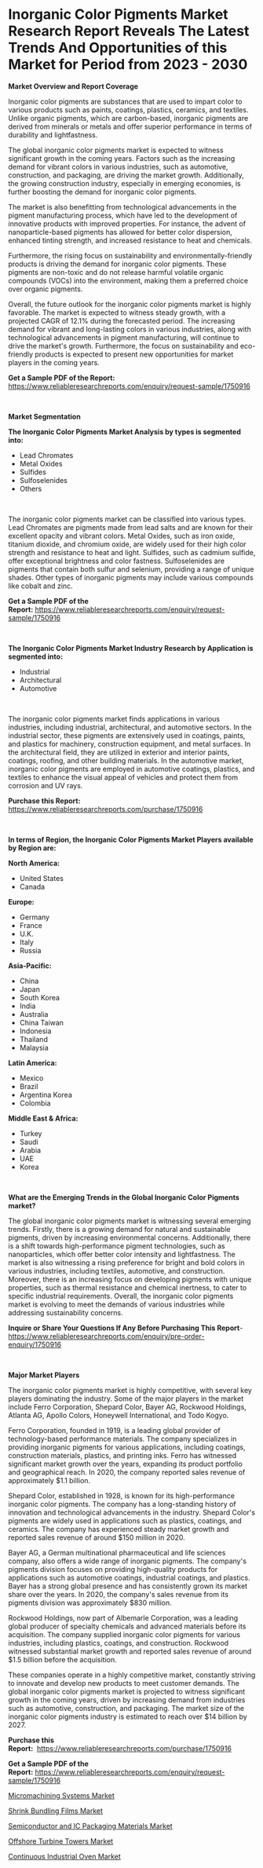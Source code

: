 <p><h1>Inorganic Color Pigments Market Research Report Reveals The Latest Trends And Opportunities of this Market for Period from 2023 - 2030</h1></p><p><strong>Market Overview and Report Coverage</strong></p>
<p><p>Inorganic color pigments are substances that are used to impart color to various products such as paints, coatings, plastics, ceramics, and textiles. Unlike organic pigments, which are carbon-based, inorganic pigments are derived from minerals or metals and offer superior performance in terms of durability and lightfastness.</p><p>The global inorganic color pigments market is expected to witness significant growth in the coming years. Factors such as the increasing demand for vibrant colors in various industries, such as automotive, construction, and packaging, are driving the market growth. Additionally, the growing construction industry, especially in emerging economies, is further boosting the demand for inorganic color pigments.</p><p>The market is also benefitting from technological advancements in the pigment manufacturing process, which have led to the development of innovative products with improved properties. For instance, the advent of nanoparticle-based pigments has allowed for better color dispersion, enhanced tinting strength, and increased resistance to heat and chemicals.</p><p>Furthermore, the rising focus on sustainability and environmentally-friendly products is driving the demand for inorganic color pigments. These pigments are non-toxic and do not release harmful volatile organic compounds (VOCs) into the environment, making them a preferred choice over organic pigments.</p><p>Overall, the future outlook for the inorganic color pigments market is highly favorable. The market is expected to witness steady growth, with a projected CAGR of 12.1% during the forecasted period. The increasing demand for vibrant and long-lasting colors in various industries, along with technological advancements in pigment manufacturing, will continue to drive the market's growth. Furthermore, the focus on sustainability and eco-friendly products is expected to present new opportunities for market players in the coming years.</p></p>
<p><strong>Get a Sample PDF of the Report:</strong> <a href="https://www.reliableresearchreports.com/enquiry/request-sample/1750916">https://www.reliableresearchreports.com/enquiry/request-sample/1750916</a></p>
<p>&nbsp;</p>
<p><strong>Market Segmentation</strong></p>
<p><strong>The Inorganic Color Pigments Market Analysis by types is segmented into:</strong></p>
<p><ul><li>Lead Chromates</li><li>Metal Oxides</li><li>Sulfides</li><li>Sulfoselenides</li><li>Others</li></ul></p>
<p>&nbsp;</p>
<p><p>The inorganic color pigments market can be classified into various types. Lead Chromates are pigments made from lead salts and are known for their excellent opacity and vibrant colors. Metal Oxides, such as iron oxide, titanium dioxide, and chromium oxide, are widely used for their high color strength and resistance to heat and light. Sulfides, such as cadmium sulfide, offer exceptional brightness and color fastness. Sulfoselenides are pigments that contain both sulfur and selenium, providing a range of unique shades. Other types of inorganic pigments may include various compounds like cobalt and zinc.</p></p>
<p><strong>Get a Sample PDF of the Report:</strong>&nbsp;<a href="https://www.reliableresearchreports.com/enquiry/request-sample/1750916">https://www.reliableresearchreports.com/enquiry/request-sample/1750916</a></p>
<p>&nbsp;</p>
<p><strong>The Inorganic Color Pigments Market Industry Research by Application is segmented into:</strong></p>
<p><ul><li>Industrial</li><li>Architectural</li><li>Automotive</li></ul></p>
<p>&nbsp;</p>
<p><p>The inorganic color pigments market finds applications in various industries, including industrial, architectural, and automotive sectors. In the industrial sector, these pigments are extensively used in coatings, paints, and plastics for machinery, construction equipment, and metal surfaces. In the architectural field, they are utilized in exterior and interior paints, coatings, roofing, and other building materials. In the automotive market, inorganic color pigments are employed in automotive coatings, plastics, and textiles to enhance the visual appeal of vehicles and protect them from corrosion and UV rays.</p></p>
<p><strong>Purchase this Report:</strong>&nbsp; <a href="https://www.reliableresearchreports.com/purchase/1750916">https://www.reliableresearchreports.com/purchase/1750916</a></p>
<p>&nbsp;</p>
<p><strong>In terms of Region, the Inorganic Color Pigments Market Players available by Region are:</strong></p>
<p>
    <p> <strong> North America: </strong>
        <ul>
            <li>United States</li>
            <li>Canada</li>
        </ul>
        </p> 
    <p> <strong> Europe: </strong>
        <ul>
            <li>Germany</li>
            <li>France</li>
            <li>U.K.</li>
            <li>Italy</li>
            <li>Russia</li>
        </ul>
        </p> 
    <p> <strong> Asia-Pacific: </strong>
        <ul>
            <li>China</li>
            <li>Japan</li>
            <li>South Korea</li>
            <li>India</li>
            <li>Australia</li>
            <li>China Taiwan</li>
            <li>Indonesia</li>
            <li>Thailand</li>
            <li>Malaysia</li>
        </ul>
        </p> 
    <p> <strong> Latin America: </strong>
        <ul>
            <li>Mexico</li>
            <li>Brazil</li>
            <li>Argentina Korea</li>
            <li>Colombia</li>
        </ul>
        </p> 
    <p> <strong> Middle East & Africa: </strong>
        <ul>
            <li>Turkey</li>
            <li>Saudi</li>
            <li>Arabia</li>
            <li>UAE</li>
            <li>Korea</li>
        </ul>
    </p>
    </p>
<p>&nbsp;</p>
<p><strong>What are the Emerging Trends in the Global Inorganic Color Pigments market?</strong></p>
<p><p>The global inorganic color pigments market is witnessing several emerging trends. Firstly, there is a growing demand for natural and sustainable pigments, driven by increasing environmental concerns. Additionally, there is a shift towards high-performance pigment technologies, such as nanoparticles, which offer better color intensity and lightfastness. The market is also witnessing a rising preference for bright and bold colors in various industries, including textiles, automotive, and construction. Moreover, there is an increasing focus on developing pigments with unique properties, such as thermal resistance and chemical inertness, to cater to specific industrial requirements. Overall, the inorganic color pigments market is evolving to meet the demands of various industries while addressing sustainability concerns.</p></p>
<p><strong>Inquire or Share Your Questions If Any Before Purchasing This Report</strong>- <a href="https://www.reliableresearchreports.com/enquiry/pre-order-enquiry/1750916">https://www.reliableresearchreports.com/enquiry/pre-order-enquiry/1750916</a></p>
<p>&nbsp;</p>
<p><strong>Major Market Players</strong></p>
<p><p>The inorganic color pigments market is highly competitive, with several key players dominating the industry. Some of the major players in the market include Ferro Corporation, Shepard Color, Bayer AG, Rockwood Holdings, Atlanta AG, Apollo Colors, Honeywell International, and Todo Kogyo.</p><p>Ferro Corporation, founded in 1919, is a leading global provider of technology-based performance materials. The company specializes in providing inorganic pigments for various applications, including coatings, construction materials, plastics, and printing inks. Ferro has witnessed significant market growth over the years, expanding its product portfolio and geographical reach. In 2020, the company reported sales revenue of approximately $1.1 billion.</p><p>Shepard Color, established in 1928, is known for its high-performance inorganic color pigments. The company has a long-standing history of innovation and technological advancements in the industry. Shepard Color's pigments are widely used in applications such as plastics, coatings, and ceramics. The company has experienced steady market growth and reported sales revenue of around $150 million in 2020.</p><p>Bayer AG, a German multinational pharmaceutical and life sciences company, also offers a wide range of inorganic pigments. The company's pigments division focuses on providing high-quality products for applications such as automotive coatings, industrial coatings, and plastics. Bayer has a strong global presence and has consistently grown its market share over the years. In 2020, the company's sales revenue from its pigments division was approximately $830 million.</p><p>Rockwood Holdings, now part of Albemarle Corporation, was a leading global producer of specialty chemicals and advanced materials before its acquisition. The company supplied inorganic color pigments for various industries, including plastics, coatings, and construction. Rockwood witnessed substantial market growth and reported sales revenue of around $1.5 billion before the acquisition.</p><p>These companies operate in a highly competitive market, constantly striving to innovate and develop new products to meet customer demands. The global inorganic color pigments market is projected to witness significant growth in the coming years, driven by increasing demand from industries such as automotive, construction, and packaging. The market size of the inorganic color pigments industry is estimated to reach over $14 billion by 2027.</p></p>
<p><strong>Purchase this Report:</strong>&nbsp;&nbsp;<a href="https://www.reliableresearchreports.com/purchase/1750916">https://www.reliableresearchreports.com/purchase/1750916</a></p>
<p></p>
<p><strong>Get a Sample PDF of the Report:</strong>&nbsp;<a href="https://www.reliableresearchreports.com/enquiry/request-sample/1750916">https://www.reliableresearchreports.com/enquiry/request-sample/1750916</a></p>
<p><p><a href="https://medium.com/@twiladurgan/micromachining-systems-market-trends-and-market-analysis-forecasted-for-period-2023-2030-4d69dd2be67a">Micromachining Systems Market</a></p><p><a href="https://github.com/YashRP12/Market-Research-Report-List-1/blob/main/shrink-bundling-films-market.md">Shrink Bundling Films Market</a></p><p><a href="https://github.com/Chiragrp24/Market-Research-Report-List-1/blob/main/semiconductor-and-ic-packaging-materials-market.md">Semiconductor and IC Packaging Materials Market</a></p><p><a href="https://medium.com/@malliekozey2023/offshore-turbine-towers-market-report-reveals-the-latest-trends-and-growth-opportunities-of-this-8f0216ea06cd">Offshore Turbine Towers Market</a></p><p><a href="https://medium.com/@avaalsop666/continuous-industrial-oven-market-size-market-outlook-and-market-forecast-2023-to-2030-2a69895e38c9">Continuous Industrial Oven Market</a></p></p>